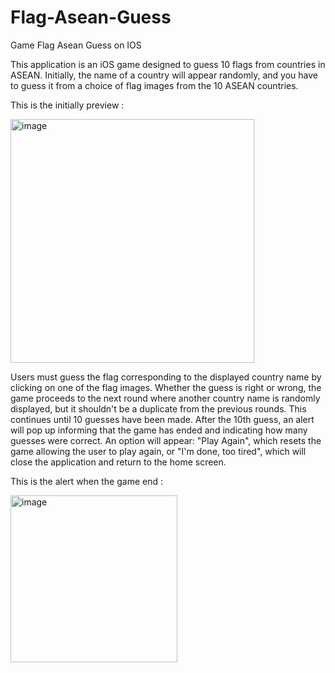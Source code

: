# Flag-Asean-Guess
Game Flag Asean Guess on IOS

This application is an iOS game designed to guess 10 flags from countries in ASEAN. Initially, the name of a country will appear randomly, and you have to guess it from a choice of flag images from the 10 ASEAN countries. 

This is the initially preview :

<img width="390" alt="image" src="https://github.com/JeffriLieca/Flag-Asean-Guess/assets/95264893/35f0d479-a4d4-4ee0-b883-5c69fbb3bd38">

Users must guess the flag corresponding to the displayed country name by clicking on one of the flag images. Whether the guess is right or wrong, the game proceeds to the next round where another country name is randomly displayed, but it shouldn't be a duplicate from the previous rounds. This continues until 10 guesses have been made. After the 10th guess, an alert will pop up informing that the game has ended and indicating how many guesses were correct. An option will appear: "Play Again", which resets the game allowing the user to play again, or "I'm done, too tired", which will close the application and return to the home screen.

This is the alert when the game end :

<img width="267" alt="image" src="https://github.com/JeffriLieca/Flag-Asean-Guess/assets/95264893/5c17e026-4125-4664-bd82-6c8df75ee9f1">
